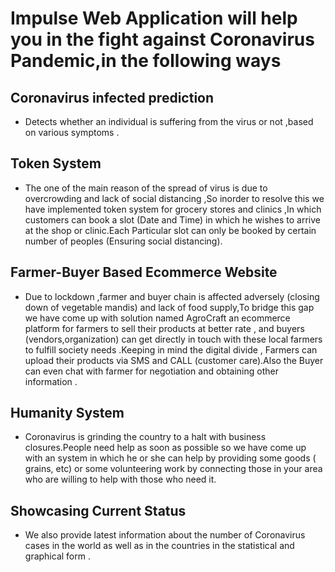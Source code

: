 # Impulse Web Application will help you in the fight against Coronavirus Pandemic,in the following ways

## Coronavirus infected prediction
* Detects whether an individual is suffering from the virus or not ,based on various symptoms .

## Token System
* The one of the main reason of the spread of virus is due to overcrowding and lack of social distancing
,So inorder to resolve this we have implemented token system for grocery stores and clinics ,In which 
customers can book a slot (Date and Time) in which he wishes to arrive at the shop or clinic.Each
Particular slot can only be booked by certain number of peoples (Ensuring social distancing).

## Farmer-Buyer Based Ecommerce Website
* Due to lockdown ,farmer and buyer chain is affected adversely (closing down of vegetable mandis) and 
lack of food supply,To bridge this gap we have come up with solution named AgroCraft an ecommerce platform 
for farmers to sell their products at better rate , and buyers (vendors,organization) can get directly in 
touch with these local farmers to fulfill society needs .Keeping in mind the digital divide , Farmers can
upload their products via SMS and CALL (customer care).Also the Buyer can even chat with farmer for negotiation
and obtaining other information .

## Humanity System
* Coronavirus is grinding the country to a halt with business closures.People need help as soon as possible 
so we have come up with an system in which he or she can help by providing some goods ( grains, etc) or 
some volunteering work by connecting those in your area who are willing to help with those who need it.

## Showcasing Current Status
* We also provide latest information about the number of Coronavirus cases in the world as well as in the 
countries in the statistical and graphical form .  

